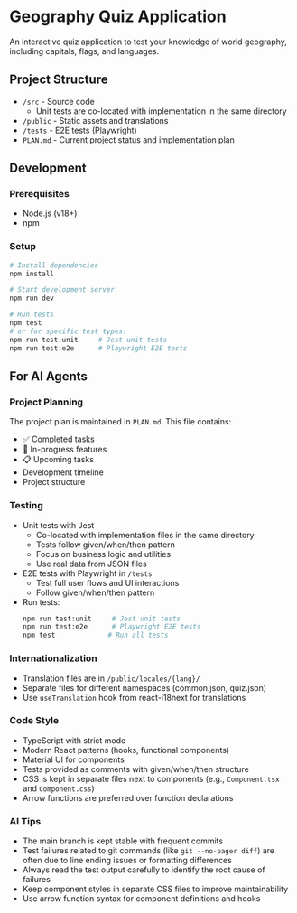 # Geography Quiz Application

An interactive quiz application to test your knowledge of world geography, including capitals, flags, and languages.

## Project Structure

- `/src` - Source code
  - Unit tests are co-located with implementation in the same directory
- `/public` - Static assets and translations
- `/tests` - E2E tests (Playwright)
- `PLAN.md` - Current project status and implementation plan

## Development

### Prerequisites

- Node.js (v18+)
- npm

### Setup

```bash
# Install dependencies
npm install

# Start development server
npm run dev

# Run tests
npm test
# or for specific test types:
npm run test:unit     # Jest unit tests
npm run test:e2e      # Playwright E2E tests
```

## For AI Agents

### Project Planning
The project plan is maintained in `PLAN.md`. This file contains:
- ✅ Completed tasks
- 🚧 In-progress features
- 📋 Upcoming tasks
- Development timeline
- Project structure

### Testing
- Unit tests with Jest
  - Co-located with implementation files in the same directory
  - Tests follow given/when/then pattern
  - Focus on business logic and utilities
  - Use real data from JSON files
- E2E tests with Playwright in `/tests`
  - Test full user flows and UI interactions
  - Follow given/when/then pattern
- Run tests:
  ```bash
  npm run test:unit     # Jest unit tests
  npm run test:e2e      # Playwright E2E tests
  npm test             # Run all tests
  ```

### Internationalization
- Translation files are in `/public/locales/{lang}/`
- Separate files for different namespaces (common.json, quiz.json)
- Use `useTranslation` hook from react-i18next for translations

### Code Style
- TypeScript with strict mode
- Modern React patterns (hooks, functional components)
- Material UI for components
- Tests provided as comments with given/when/then structure
- CSS is kept in separate files next to components (e.g., `Component.tsx` and `Component.css`)
- Arrow functions are preferred over function declarations

### AI Tips
- The main branch is kept stable with frequent commits
- Test failures related to git commands (like `git --no-pager diff`) are often due to line ending issues or formatting differences
- Always read the test output carefully to identify the root cause of failures
- Keep component styles in separate CSS files to improve maintainability
- Use arrow function syntax for component definitions and hooks
